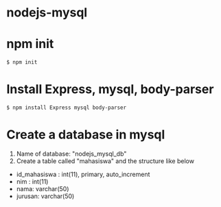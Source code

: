 # nodejs-mysql

# npm init
`$ npm init`

# Install Express, mysql, body-parser
`$ npm install Express mysql body-parser`

# Create a database in mysql
1. Name of database: "nodejs_mysql_db"
2. Create a table called "mahasiswa" and the structure like below
  - id_mahasiswa : int(11), primary, auto_increment
  - nim : int(11)
  - nama: varchar(50)
  - jurusan: varchar(50)